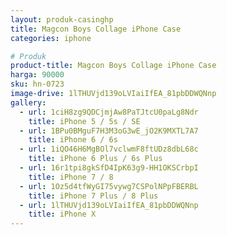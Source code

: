 ```yaml
---
layout: produk-casinghp
title: Magcon Boys Collage iPhone Case
categories: iphone

# Produk
product-title: Magcon Boys Collage iPhone Case
harga: 90000
sku: hn-0723
image-drive: 1lTHUVjd139oLVIaiIfEA_81pbDDWQNnp
gallery:
  - url: 1ciH8zg9QDCjmjAw8PaTJtcU0paLg8Ndr
    title: iPhone 5 / 5s / SE
  - url: 1BPu0BMguF7H3M3oG3wE_jO2K9MXTL7A7
    title: iPhone 6 / 6s
  - url: 1iQO46H6MgBOl7vclwmF8ftUDz8dbL68c
    title: iPhone 6 Plus / 6s Plus
  - url: 16r1tpi8gkSfD4IpK63g9-HH1OKSCrbpI
    title: iPhone 7 / 8
  - url: 1Oz5d4tfWyGI75vywg7CSPolNPpFBERBL
    title: iPhone 7 Plus / 8 Plus
  - url: 1lTHUVjd139oLVIaiIfEA_81pbDDWQNnp
    title: iPhone X
---
```

